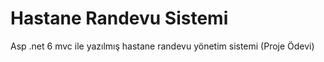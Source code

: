 # Hastane Randevu Sistemi
Asp .net 6 mvc ile yazılmış hastane randevu yönetim sistemi (Proje Ödevi)

